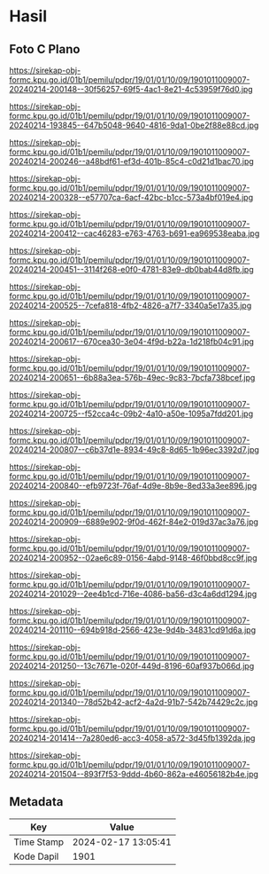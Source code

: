 # Hasil

## Foto C Plano

https://sirekap-obj-formc.kpu.go.id/01b1/pemilu/pdpr/19/01/01/10/09/1901011009007-20240214-200148--30f56257-69f5-4ac1-8e21-4c53959f76d0.jpg

https://sirekap-obj-formc.kpu.go.id/01b1/pemilu/pdpr/19/01/01/10/09/1901011009007-20240214-193845--647b5048-9640-4816-9da1-0be2f88e88cd.jpg

https://sirekap-obj-formc.kpu.go.id/01b1/pemilu/pdpr/19/01/01/10/09/1901011009007-20240214-200246--a48bdf61-ef3d-401b-85c4-c0d21d1bac70.jpg

https://sirekap-obj-formc.kpu.go.id/01b1/pemilu/pdpr/19/01/01/10/09/1901011009007-20240214-200328--e57707ca-6acf-42bc-b1cc-573a4bf019e4.jpg

https://sirekap-obj-formc.kpu.go.id/01b1/pemilu/pdpr/19/01/01/10/09/1901011009007-20240214-200412--cac46283-e763-4763-b691-ea969538eaba.jpg

https://sirekap-obj-formc.kpu.go.id/01b1/pemilu/pdpr/19/01/01/10/09/1901011009007-20240214-200451--3114f268-e0f0-4781-83e9-db0bab44d8fb.jpg

https://sirekap-obj-formc.kpu.go.id/01b1/pemilu/pdpr/19/01/01/10/09/1901011009007-20240214-200525--7cefa818-4fb2-4826-a7f7-3340a5e17a35.jpg

https://sirekap-obj-formc.kpu.go.id/01b1/pemilu/pdpr/19/01/01/10/09/1901011009007-20240214-200617--670cea30-3e04-4f9d-b22a-1d218fb04c91.jpg

https://sirekap-obj-formc.kpu.go.id/01b1/pemilu/pdpr/19/01/01/10/09/1901011009007-20240214-200651--6b88a3ea-576b-49ec-9c83-7bcfa738bcef.jpg

https://sirekap-obj-formc.kpu.go.id/01b1/pemilu/pdpr/19/01/01/10/09/1901011009007-20240214-200725--f52cca4c-09b2-4a10-a50e-1095a7fdd201.jpg

https://sirekap-obj-formc.kpu.go.id/01b1/pemilu/pdpr/19/01/01/10/09/1901011009007-20240214-200807--c6b37d1e-8934-49c8-8d65-1b96ec3392d7.jpg

https://sirekap-obj-formc.kpu.go.id/01b1/pemilu/pdpr/19/01/01/10/09/1901011009007-20240214-200840--efb9723f-76af-4d9e-8b9e-8ed33a3ee896.jpg

https://sirekap-obj-formc.kpu.go.id/01b1/pemilu/pdpr/19/01/01/10/09/1901011009007-20240214-200909--6889e902-9f0d-462f-84e2-019d37ac3a76.jpg

https://sirekap-obj-formc.kpu.go.id/01b1/pemilu/pdpr/19/01/01/10/09/1901011009007-20240214-200952--02ae6c89-0156-4abd-9148-46f0bbd8cc9f.jpg

https://sirekap-obj-formc.kpu.go.id/01b1/pemilu/pdpr/19/01/01/10/09/1901011009007-20240214-201029--2ee4b1cd-716e-4086-ba56-d3c4a6dd1294.jpg

https://sirekap-obj-formc.kpu.go.id/01b1/pemilu/pdpr/19/01/01/10/09/1901011009007-20240214-201110--694b918d-2566-423e-9d4b-34831cd91d6a.jpg

https://sirekap-obj-formc.kpu.go.id/01b1/pemilu/pdpr/19/01/01/10/09/1901011009007-20240214-201250--13c7671e-020f-449d-8196-60af937b066d.jpg

https://sirekap-obj-formc.kpu.go.id/01b1/pemilu/pdpr/19/01/01/10/09/1901011009007-20240214-201340--78d52b42-acf2-4a2d-91b7-542b74429c2c.jpg

https://sirekap-obj-formc.kpu.go.id/01b1/pemilu/pdpr/19/01/01/10/09/1901011009007-20240214-201414--7a280ed6-acc3-4058-a572-3d45fb1392da.jpg

https://sirekap-obj-formc.kpu.go.id/01b1/pemilu/pdpr/19/01/01/10/09/1901011009007-20240214-201504--893f7f53-9ddd-4b60-862a-e46056182b4e.jpg


## Metadata

| Key        | Value               |
| ---------- | ------------------- |
| Time Stamp | 2024-02-17 13:05:41 |
| Kode Dapil | 1901                |



